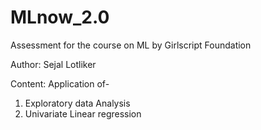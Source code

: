 # MLnow_2.0
Assessment for the course on ML by Girlscript Foundation

Author: Sejal Lotliker

Content:
Application of- 
1) Exploratory data Analysis 
2) Univariate Linear regression
